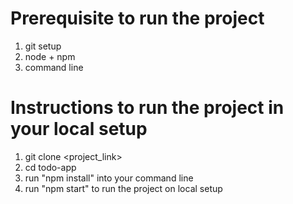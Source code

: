 # Prerequisite to run the project

1. git setup
2. node + npm
3. command line

# Instructions to run the project in your local setup

1. git clone <project_link>
2. cd todo-app
3. run "npm install" into your command line
4. run "npm start" to run the project on local setup
